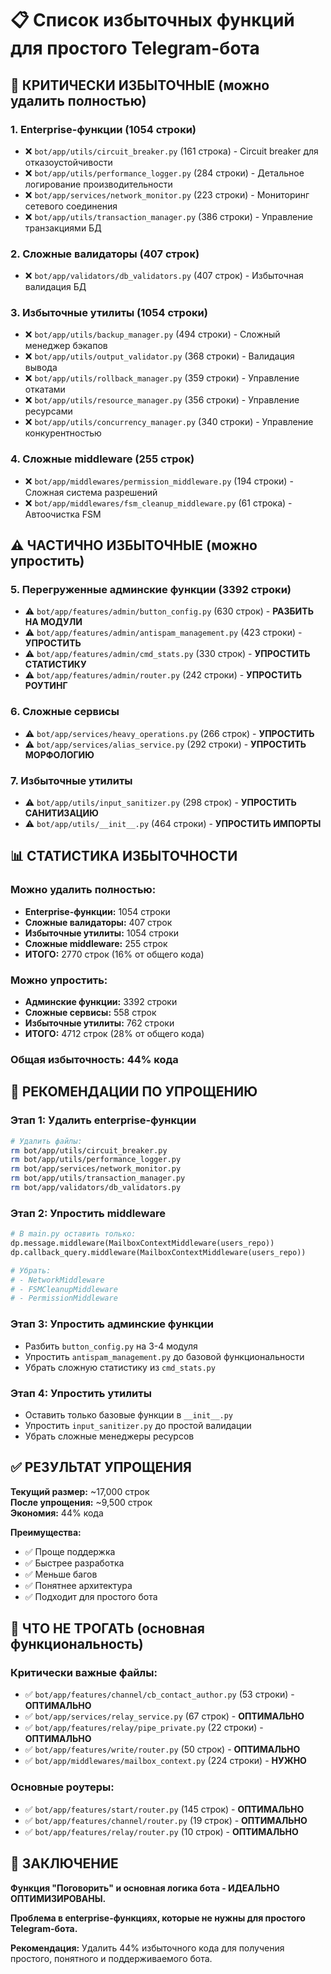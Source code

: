 # 📋 Список избыточных функций для простого Telegram-бота

## 🚨 КРИТИЧЕСКИ ИЗБЫТОЧНЫЕ (можно удалить полностью)

### 1. **Enterprise-функции (1054 строки)**
- ❌ `bot/app/utils/circuit_breaker.py` (161 строка) - Circuit breaker для отказоустойчивости
- ❌ `bot/app/utils/performance_logger.py` (284 строки) - Детальное логирование производительности
- ❌ `bot/app/services/network_monitor.py` (223 строки) - Мониторинг сетевого соединения
- ❌ `bot/app/utils/transaction_manager.py` (386 строки) - Управление транзакциями БД

### 2. **Сложные валидаторы (407 строк)**
- ❌ `bot/app/validators/db_validators.py` (407 строк) - Избыточная валидация БД

### 3. **Избыточные утилиты (1054 строки)**
- ❌ `bot/app/utils/backup_manager.py` (494 строки) - Сложный менеджер бэкапов
- ❌ `bot/app/utils/output_validator.py` (368 строки) - Валидация вывода
- ❌ `bot/app/utils/rollback_manager.py` (359 строки) - Управление откатами
- ❌ `bot/app/utils/resource_manager.py` (356 строки) - Управление ресурсами
- ❌ `bot/app/utils/concurrency_manager.py` (340 строки) - Управление конкурентностью

### 4. **Сложные middleware (255 строк)**
- ❌ `bot/app/middlewares/permission_middleware.py` (194 строки) - Сложная система разрешений
- ❌ `bot/app/middlewares/fsm_cleanup_middleware.py` (61 строка) - Автоочистка FSM

## ⚠️ ЧАСТИЧНО ИЗБЫТОЧНЫЕ (можно упростить)

### 5. **Перегруженные админские функции (3392 строки)**
- ⚠️ `bot/app/features/admin/button_config.py` (630 строк) - **РАЗБИТЬ НА МОДУЛИ**
- ⚠️ `bot/app/features/admin/antispam_management.py` (423 строки) - **УПРОСТИТЬ**
- ⚠️ `bot/app/features/admin/cmd_stats.py` (330 строк) - **УПРОСТИТЬ СТАТИСТИКУ**
- ⚠️ `bot/app/features/admin/router.py` (242 строки) - **УПРОСТИТЬ РОУТИНГ**

### 6. **Сложные сервисы**
- ⚠️ `bot/app/services/heavy_operations.py` (266 строк) - **УПРОСТИТЬ**
- ⚠️ `bot/app/services/alias_service.py` (292 строки) - **УПРОСТИТЬ МОРФОЛОГИЮ**

### 7. **Избыточные утилиты**
- ⚠️ `bot/app/utils/input_sanitizer.py` (298 строк) - **УПРОСТИТЬ САНИТИЗАЦИЮ**
- ⚠️ `bot/app/utils/__init__.py` (464 строки) - **УПРОСТИТЬ ИМПОРТЫ**

## 📊 СТАТИСТИКА ИЗБЫТОЧНОСТИ

### **Можно удалить полностью:**
- **Enterprise-функции:** 1054 строки
- **Сложные валидаторы:** 407 строк  
- **Избыточные утилиты:** 1054 строки
- **Сложные middleware:** 255 строк
- **ИТОГО:** 2770 строк (16% от общего кода)

### **Можно упростить:**
- **Админские функции:** 3392 строки
- **Сложные сервисы:** 558 строк
- **Избыточные утилиты:** 762 строки
- **ИТОГО:** 4712 строк (28% от общего кода)

### **Общая избыточность:** 44% кода

## 🎯 РЕКОМЕНДАЦИИ ПО УПРОЩЕНИЮ

### **Этап 1: Удалить enterprise-функции**
```bash
# Удалить файлы:
rm bot/app/utils/circuit_breaker.py
rm bot/app/utils/performance_logger.py  
rm bot/app/services/network_monitor.py
rm bot/app/utils/transaction_manager.py
rm bot/app/validators/db_validators.py
```

### **Этап 2: Упростить middleware**
```python
# В main.py оставить только:
dp.message.middleware(MailboxContextMiddleware(users_repo))
dp.callback_query.middleware(MailboxContextMiddleware(users_repo))

# Убрать:
# - NetworkMiddleware
# - FSMCleanupMiddleware  
# - PermissionMiddleware
```

### **Этап 3: Упростить админские функции**
- Разбить `button_config.py` на 3-4 модуля
- Упростить `antispam_management.py` до базовой функциональности
- Убрать сложную статистику из `cmd_stats.py`

### **Этап 4: Упростить утилиты**
- Оставить только базовые функции в `__init__.py`
- Упростить `input_sanitizer.py` до простой валидации
- Убрать сложные менеджеры ресурсов

## ✅ РЕЗУЛЬТАТ УПРОЩЕНИЯ

**Текущий размер:** ~17,000 строк  
**После упрощения:** ~9,500 строк  
**Экономия:** 44% кода  

**Преимущества:**
- ✅ Проще поддержка
- ✅ Быстрее разработка
- ✅ Меньше багов
- ✅ Понятнее архитектура
- ✅ Подходит для простого бота

## 🚫 ЧТО НЕ ТРОГАТЬ (основная функциональность)

### **Критически важные файлы:**
- ✅ `bot/app/features/channel/cb_contact_author.py` (53 строки) - **ОПТИМАЛЬНО**
- ✅ `bot/app/services/relay_service.py` (67 строк) - **ОПТИМАЛЬНО**
- ✅ `bot/app/features/relay/pipe_private.py` (22 строки) - **ОПТИМАЛЬНО**
- ✅ `bot/app/features/write/router.py` (50 строк) - **ОПТИМАЛЬНО**
- ✅ `bot/app/middlewares/mailbox_context.py` (224 строки) - **НУЖНО**

### **Основные роутеры:**
- ✅ `bot/app/features/start/router.py` (145 строк) - **ОПТИМАЛЬНО**
- ✅ `bot/app/features/channel/router.py` (19 строк) - **ОПТИМАЛЬНО**
- ✅ `bot/app/features/relay/router.py` (10 строк) - **ОПТИМАЛЬНО**

## 📝 ЗАКЛЮЧЕНИЕ

**Функция "Поговорить" и основная логика бота - ИДЕАЛЬНО ОПТИМИЗИРОВАНЫ.**

**Проблема в enterprise-функциях, которые не нужны для простого Telegram-бота.**

**Рекомендация:** Удалить 44% избыточного кода для получения простого, понятного и поддерживаемого бота.
